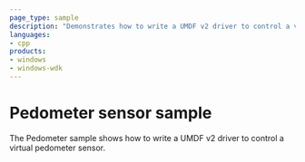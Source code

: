 ```yaml
---
page_type: sample
description: "Demonstrates how to write a UMDF v2 driver to control a virtual pedometer sensor."
languages:
- cpp
products:
- windows
- windows-wdk
---
```


# Pedometer sensor sample

The Pedometer sample shows how to write a UMDF v2 driver to control a virtual pedometer sensor.
